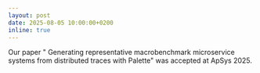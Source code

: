```yaml
---
layout: post
date: 2025-08-05 10:00:00+0200
inline: true
---
```


Our paper "	Generating representative macrobenchmark microservice systems from distributed traces with Palette" was accepted at ApSys 2025.